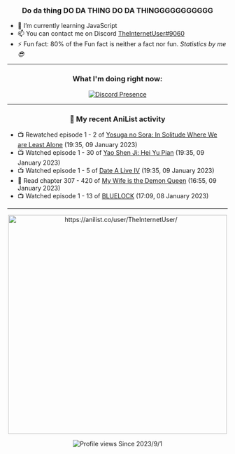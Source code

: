 <div align="center">

### Do da thing DO DA THING DO DA THINGGGGGGGGGGG
</div>

- 🌱 I’m currently learning JavaScript
- 📫 You can contact me on Discord [TheInternetUser#9060](https://discord.com/users/534117072796385300)
- ⚡ Fun fact: 80% of the Fun fact is neither a fact nor fun. _Statistics by me 😎_
<hr>

<div align="center">

### What I'm doing right now:
[![Discord Presence](https://lanyard.cnrad.dev/api/534117072796385300)](https://discord.com/users/534117072796385300)
<hr>
  
### 🌸 My recent AniList activity

</div>

<!-- ANILIST_ACTIVITY:start -->

-   📺 Rewatched episode 1 - 2 of [Yosuga no Sora: In Solitude Where We are Least Alone](https://anilist.co/anime/8861) (19:35, 09 January 2023)
-   📺 Watched episode 1 - 30 of [Yao Shen Ji: Hei Yu Pian](https://anilist.co/anime/116964) (19:35, 09 January 2023)
-   📺 Watched episode 1 - 5 of [Date A Live IV](https://anilist.co/anime/116605) (19:35, 09 January 2023)
-   📖 Read chapter 307 - 420 of [My Wife is the Demon Queen](https://anilist.co/manga/107966) (16:55, 09 January 2023)
-   📺 Watched episode 1 - 13 of [BLUELOCK](https://anilist.co/anime/137822) (17:09, 08 January 2023)

<!-- ANILIST_ACTIVITY:end -->
<hr>

<div align="center">

<img width="500" alt="https://anilist.co/user/TheInternetUser/" src="https://img.anili.st/User/929966"/>

![Profile views](https://gpvc.arturio.dev/TheInternetUse7) Since 2023/9/1

</div>
